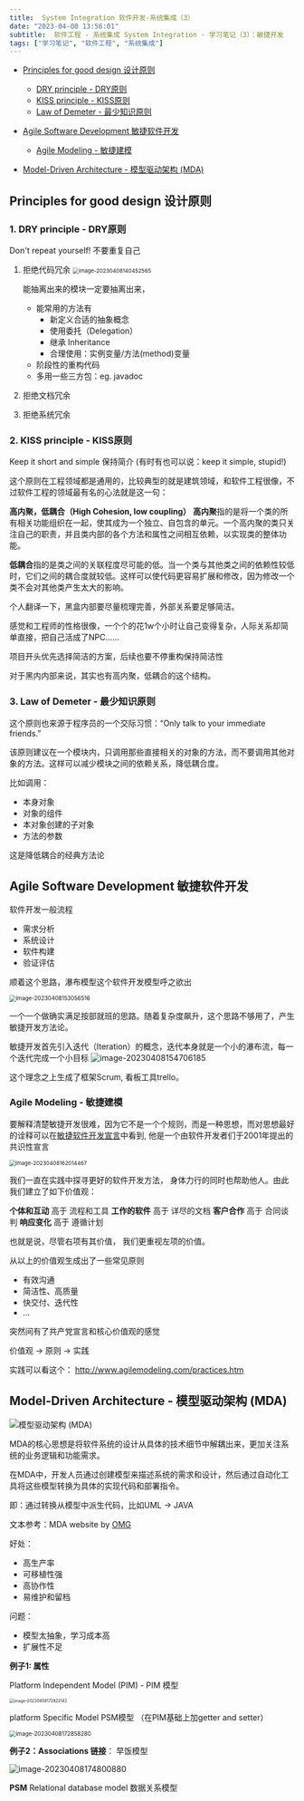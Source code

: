 ```yaml
---
title:  System Integration 软件开发-系统集成（3）
date: "2023-04-08 13:56:01"
subtitle:  软件工程 - 系统集成 System Integration - 学习笔记（3）：敏捷开发 
tags: ["学习笔记", "软件工程", "系统集成"]
---
```




- [Principles for good design 设计原则](#w9_Principles_for_good_design)
  - [DRY principle - DRY原则](#w9_DRY_principle)
  - [KISS principle - KISS原则](#w9_KISS_principle)
  - [Law of Demeter - 最少知识原则](w9_Demeter)

- [Agile Software Development 敏捷软件开发](#w9_Agile_Software_Development)
  - [Agile Modeling - 敏捷建模](#w10_Agile_Modeling)


- [Model-Driven Architecture - 模型驱动架构 (MDA)](#w10_MDA)





<h2 id="w9_Principles_for_good_design">Principles for good design 设计原则</h2>

<h3 id="w9_DRY_principle">1. DRY principle - DRY原则</h3>

Don't repeat yourself! 不要重复自己

1. 拒绝代码冗余
   <img src="https://raw.githubusercontent.com/cestoon/BkkImage/main/images/image-20230408140452565.png" alt="image-20230408140452565" style="zoom:67%;" />

   能抽离出来的模块一定要抽离出来，

   - 能常用的方法有
     - 新定义合适的抽象概念
     - 使用委托（Delegation）
     - 继承 Inheritance
     - 合理使用：实例变量/方法(method)变量
   - 阶段性的重构代码
   - 多用一些三方包：eg. javadoc

2. 拒绝文档冗余

3. 拒绝系统冗余

<h3 id="w9_KISS_principle">2. KISS principle - KISS原则</h3>

Keep it short and simple 保持简介 (有时有也可以说：keep it simple, stupid!)

这个原则在工程领域都是通用的，比较典型的就是建筑领域，和软件工程很像，不过软件工程的领域最有名的心法就是这一句：

**高内聚，低耦合（High Cohesion, low coupling）**
**高内聚**指的是将一个类的所有相关功能组织在一起，使其成为一个独立、自包含的单元。一个高内聚的类只关注自己的职责，并且类内部的各个方法和属性之间相互依赖，以实现类的整体功能。

**低耦合**指的是类之间的关联程度尽可能的低。当一个类与其他类之间的依赖性较低时，它们之间的耦合度就较低。这样可以使代码更容易扩展和修改，因为修改一个类不会对其他类产生太大的影响。

个人翻译一下，黑盒内部要尽量梳理完善，外部关系要足够简洁。

感觉和工程师的性格很像，一个个的花1w个小时让自己变得复杂，人际关系却简单直接，把自己活成了NPC......

项目开头优先选择简洁的方案，后续也要不停重构保持简洁性

对于黑内内部来说，其实也有高内聚，低耦合的这个结构。

<h3 id="w9_Demeter">3. Law of Demeter - 最少知识原则</h3>

这个原则也来源于程序员的一个交际习惯：“Only talk to your immediate friends.”

该原则建议在一个模块内，只调用那些直接相关的对象的方法，而不要调用其他对象的方法。这样可以减少模块之间的依赖关系，降低耦合度。

比如调用：

- 本身对象
- 对象的组件
- 本对象创建的子对象
- 方法的参数

这是降低耦合的经典方法论

<h2 id="w9_Agile_Software_Development">Agile Software Development 敏捷软件开发</h2>

软件开发一般流程

- 需求分析
- 系统设计
- 软件构建
- 验证评估

顺着这个思路，瀑布模型这个软件开发模型呼之欲出

<img src="https://raw.githubusercontent.com/cestoon/BkkImage/main/images/image-20230408153056516.png" alt="image-20230408153056516" style="zoom:70%;" />

一个一个做确实满足按部就班的思路。随着复杂度飙升，这个思路不够用了，产生敏捷开发方法论。

敏捷开发首先引入迭代（Iteration）的概念，迭代本身就是一个小的瀑布流，每一个迭代完成一个小目标
![image-20230408154706185](https://raw.githubusercontent.com/cestoon/BkkImage/main/images/image-20230408154706185.png)

这个理念之上生成了框架Scrum, 看板工具trello。

<h3 id="w10_Agile_Modeling">Agile Modeling - 敏捷建模</h3>

要解释清楚敏捷开发很难，因为它不是一个个规则，而是一种思想，而对思想最好的诠释可以在[敏捷软件开发宣言](http://agilemanifesto.org/iso/zhchs/manifesto.html)中看到, 他是一个由软件开发者们于2001年提出的共识性宣言

<img src="https://raw.githubusercontent.com/cestoon/BkkImage/main/images/image-20230408162014467.png" alt="image-20230408162014467" style="zoom:67%;" />

我们一直在实践中探寻更好的软件开发方法，
身体力行的同时也帮助他人。由此我们建立了如下价值观：

**个体和互动** 高于 流程和工具
**工作的软件** 高于 详尽的文档
**客户合作** 高于 合同谈判
**响应变化** 高于 遵循计划

也就是说，尽管右项有其价值，
我们更重视左项的价值。

从以上的价值观生成出了一些常见原则

- 有效沟通
- 简洁性、高质量
- 快交付、迭代性
- ...

突然间有了共产党宣言和核心价值观的感觉

价值观 -> 原则 -> 实践

实践可以看这个： http://www.agilemodeling.com/practices.htm



<h2 id="w10_MDA">Model-Driven Architecture - 模型驱动架构 (MDA)</h2>

![模型驱动架构 (MDA)](https://www.omg.org/mda/images/mda_diagram.gif)

MDA的核心思想是将软件系统的设计从具体的技术细节中解耦出来，更加关注系统的业务逻辑和功能需求。

在MDA中，开发人员通过创建模型来描述系统的需求和设计，然后通过自动化工具将这些模型转换为具体的实现代码和部署指令。

即：通过转换从模型中派生代码，比如UML -> JAVA

文本参考：MDA website by [OMG](https://www.omg.org/mda/)

好处：

- 高生产率
- 可移植性强
- 高协作性
- 易维护和留档

问题：

- 模型太抽象，学习成本高
- 扩展性不足



**例子1: 属性**

Platform Independent Model (PIM) - PIM 模型

<img src="https://raw.githubusercontent.com/cestoon/BkkImage/main/images/image-20230408172822142.png" alt="image-20230408172822142" style="zoom:50%;" />

platform Specific Model PSM模型 （在PIM基础上加getter and setter）

<img src="https://raw.githubusercontent.com/cestoon/BkkImage/main/images/image-20230408172858280.png" alt="image-20230408172858280" style="zoom:70%;" />

**例子2：Associations 链接**：
早饭模型

<img src="https://raw.githubusercontent.com/cestoon/BkkImage/main/images/image-20230408174800880.png" alt="image-20230408174800880" style="zoom:100%;" />

**PSM** Relational database model 数据关系模型













